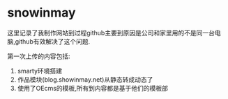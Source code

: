 # snowinmay
这里记录了我制作网站到过程github主要到原因是公司和家里用的不是同一台电脑,github有效解决了这个问题.

第一次上传的内容包括:
1. smarty环境搭建
2. 作品模块(blog.showinmay.net)从静态转成动态了
3. 使用了OEcms的模板,所有到内容都是基于他们的模板部
